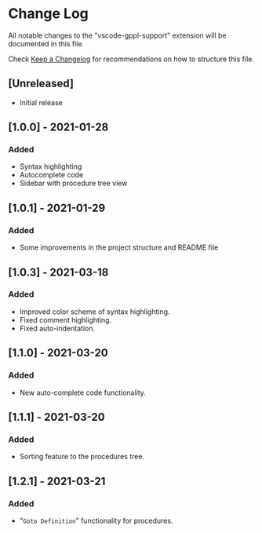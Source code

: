 # Change Log

All notable changes to the "vscode-gppl-support" extension will be documented in this file.

Check [Keep a Changelog](http://keepachangelog.com/) for recommendations on how to structure this file.

## [Unreleased]

- Initial release

## [1.0.0] - 2021-01-28

### Added

- Syntax highlighting
- Autocomplete code
- Sidebar with procedure tree view

## [1.0.1] - 2021-01-29

### Added

- Some improvements in the project structure and README file

## [1.0.3] - 2021-03-18

### Added

- Improved color scheme of syntax highlighting.
- Fixed comment highlighting.
- Fixed auto-indentation.

## [1.1.0] - 2021-03-20

### Added

- New auto-complete code functionality.

## [1.1.1] - 2021-03-20

### Added

- Sorting feature to the procedures tree.

## [1.2.1] - 2021-03-21

### Added

- "`Goto Definition`" functionality for procedures.
